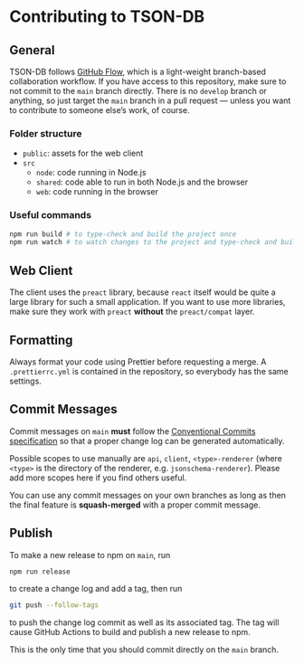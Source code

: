 # Contributing to TSON-DB

## General

TSON-DB follows [GitHub Flow](https://docs.github.com/en/get-started/using-github/github-flow), which is a light-weight branch-based collaboration workflow. If you have access to this repository, make sure to not commit to the `main` branch directly. There is no `develop` branch or anything, so just target the `main` branch in a pull request &mdash; unless you want to contribute to someone else’s work, of course.

### Folder structure

- `public`: assets for the web client
- `src`
  - `node`: code running in Node.js
  - `shared`: code able to run in both Node.js and the browser
  - `web`: code running in the browser

### Useful commands

```sh
npm run build # to type-check and build the project once
npm run watch # to watch changes to the project and type-check and build on every change
```

## Web Client

The client uses the `preact` library, because `react` itself would be quite a large library for such a small application. If you want to use more libraries, make sure they work with `preact` **without** the `preact/compat` layer.

## Formatting

Always format your code using Prettier before requesting a merge. A `.prettierrc.yml` is contained in the repository, so everybody has the same settings.

## Commit Messages

Commit messages on `main` **must** follow the [Conventional Commits specification](https://www.conventionalcommits.org/en/v1.0.0/) so that a proper change log can be generated automatically.

Possible scopes to use manually are `api`, `client`, `<type>-renderer` (where `<type>` is the directory of the renderer, e.g. `jsonschema-renderer`). Please add more scopes here if you find others useful.

You can use any commit messages on your own branches as long as then the final feature is **squash-merged** with a proper commit message.

## Publish

To make a new release to npm on `main`, run

```sh
npm run release
```

to create a change log and add a tag, then run

```sh
git push --follow-tags
```

to push the change log commit as well as its associated tag. The tag will cause GitHub Actions to build and publish a new release to npm.

This is the only time that you should commit directly on the `main` branch.
